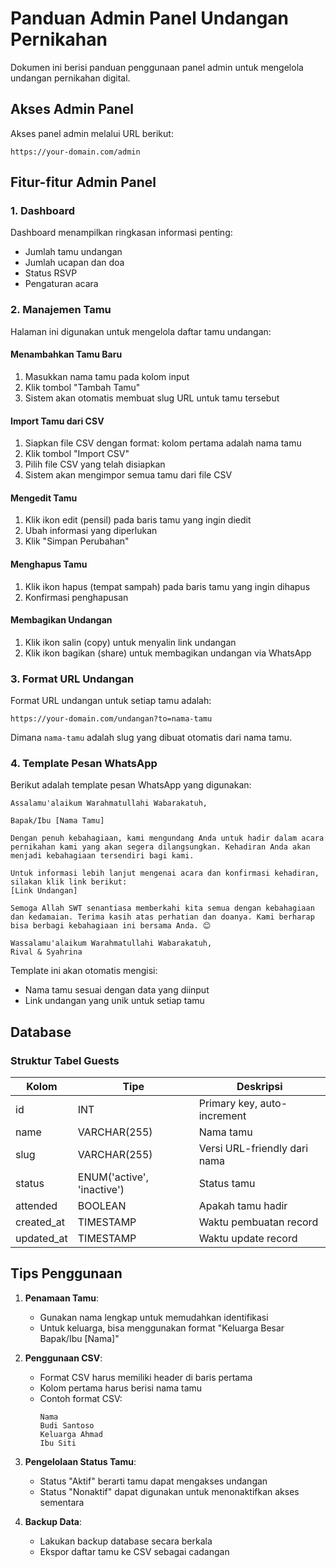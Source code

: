 # Panduan Admin Panel Undangan Pernikahan

Dokumen ini berisi panduan penggunaan panel admin untuk mengelola undangan pernikahan digital.

## Akses Admin Panel

Akses panel admin melalui URL berikut:
```
https://your-domain.com/admin
```

## Fitur-fitur Admin Panel

### 1. Dashboard

Dashboard menampilkan ringkasan informasi penting:
- Jumlah tamu undangan
- Jumlah ucapan dan doa
- Status RSVP
- Pengaturan acara

### 2. Manajemen Tamu

Halaman ini digunakan untuk mengelola daftar tamu undangan:

#### Menambahkan Tamu Baru
1. Masukkan nama tamu pada kolom input
2. Klik tombol "Tambah Tamu"
3. Sistem akan otomatis membuat slug URL untuk tamu tersebut

#### Import Tamu dari CSV
1. Siapkan file CSV dengan format: kolom pertama adalah nama tamu
2. Klik tombol "Import CSV"
3. Pilih file CSV yang telah disiapkan
4. Sistem akan mengimpor semua tamu dari file CSV

#### Mengedit Tamu
1. Klik ikon edit (pensil) pada baris tamu yang ingin diedit
2. Ubah informasi yang diperlukan
3. Klik "Simpan Perubahan"

#### Menghapus Tamu
1. Klik ikon hapus (tempat sampah) pada baris tamu yang ingin dihapus
2. Konfirmasi penghapusan

#### Membagikan Undangan
1. Klik ikon salin (copy) untuk menyalin link undangan
2. Klik ikon bagikan (share) untuk membagikan undangan via WhatsApp

### 3. Format URL Undangan

Format URL undangan untuk setiap tamu adalah:
```
https://your-domain.com/undangan?to=nama-tamu
```

Dimana `nama-tamu` adalah slug yang dibuat otomatis dari nama tamu.

### 4. Template Pesan WhatsApp

Berikut adalah template pesan WhatsApp yang digunakan:

```
Assalamu'alaikum Warahmatullahi Wabarakatuh,

Bapak/Ibu [Nama Tamu]

Dengan penuh kebahagiaan, kami mengundang Anda untuk hadir dalam acara pernikahan kami yang akan segera dilangsungkan. Kehadiran Anda akan menjadi kebahagiaan tersendiri bagi kami.

Untuk informasi lebih lanjut mengenai acara dan konfirmasi kehadiran, silakan klik link berikut:
[Link Undangan]

Semoga Allah SWT senantiasa memberkahi kita semua dengan kebahagiaan dan kedamaian. Terima kasih atas perhatian dan doanya. Kami berharap bisa berbagi kebahagiaan ini bersama Anda. 😊

Wassalamu'alaikum Warahmatullahi Wabarakatuh,
Rival & Syahrina
```

Template ini akan otomatis mengisi:
- Nama tamu sesuai dengan data yang diinput
- Link undangan yang unik untuk setiap tamu

## Database

### Struktur Tabel Guests

| Kolom | Tipe | Deskripsi |
|-------|------|-----------|
| id | INT | Primary key, auto-increment |
| name | VARCHAR(255) | Nama tamu |
| slug | VARCHAR(255) | Versi URL-friendly dari nama |
| status | ENUM('active', 'inactive') | Status tamu |
| attended | BOOLEAN | Apakah tamu hadir |
| created_at | TIMESTAMP | Waktu pembuatan record |
| updated_at | TIMESTAMP | Waktu update record |

## Tips Penggunaan

1. **Penamaan Tamu**:
   - Gunakan nama lengkap untuk memudahkan identifikasi
   - Untuk keluarga, bisa menggunakan format "Keluarga Besar Bapak/Ibu [Nama]"

2. **Penggunaan CSV**:
   - Format CSV harus memiliki header di baris pertama
   - Kolom pertama harus berisi nama tamu
   - Contoh format CSV:
     ```
     Nama
     Budi Santoso
     Keluarga Ahmad
     Ibu Siti
     ```

3. **Pengelolaan Status Tamu**:
   - Status "Aktif" berarti tamu dapat mengakses undangan
   - Status "Nonaktif" dapat digunakan untuk menonaktifkan akses sementara

4. **Backup Data**:
   - Lakukan backup database secara berkala
   - Ekspor daftar tamu ke CSV sebagai cadangan
